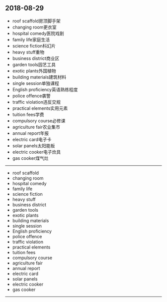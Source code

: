 2018-08-29
---
- roof scaffold房顶脚手架
- changing room更衣室
- hospital comedy医院戏剧
- family life家庭生活
- science fiction科幻片
- heavy stuff重物
- business district商业区
- garden tools园艺工具
- exotic plants外国植物
- building materials建筑材料
- single session单独课程
- English proficiency英语熟练程度
- police offence袭警
- traffic violation违反交规
- practical elements实用元素
- tuition fees学费
- compulsory course必修课
- agriculture fair农业集市
- annual report年报
- electric card电子卡
- solar panels太阳能板
- electric cooker电子炊具
- gas cooker煤气灶
---
- roof scaffold 
- changing room 
- hospital comedy 
- family life 
- science fiction 
- heavy stuff 
- business district 
- garden tools 
- exotic plants 
- building materials 
- single session 
- English proficiency 
- police offence 
- traffic violation 
- practical elements 
- tuition fees 
- compulsory course 
- agriculture fair 
- annual report 
- electric card 
- solar panels 
- electric cooker 
- gas cooker 
---